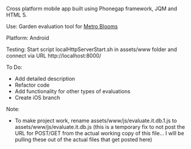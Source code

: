 Cross platform mobile app built using Phonegap framework, JQM and HTML 5.

Use: Garden evaluation tool for <a href="http://www.metroblooms.org">Metro Blooms</a>

Platform: Android

Testing: Start script localHttpServerStart.sh in assets/www folder and connect via URL http://localhost:8000/

To Do: 
*  Add detailed description 
*  Refactor code
*  Add functionality for other types of evaluations
*  Create iOS branch

Note: 
* To make project work, rename assets/www/js/evaluate.it.db.1.js to assets/www/js/evaluate.it.db.js (this is a temporary fix to not post the URL for POST/GET from the actual working copy of this file... I wlll be pulling these out of the actual files that get posted here)

